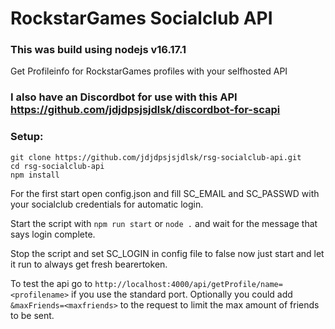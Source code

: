 # RockstarGames Socialclub API

### This was build using nodejs v16.17.1

Get Profileinfo for RockstarGames profiles with your selfhosted API

### I also have an Discordbot for use with this API https://github.com/jdjdpsjsjdlsk/discordbot-for-scapi

### Setup:
```
git clone https://github.com/jdjdpsjsjdlsk/rsg-socialclub-api.git
cd rsg-socialclub-api
npm install
```

For the first start open config.json and fill SC_EMAIL and SC_PASSWD with your socialclub credentials for automatic login.

Start the script with `npm run start` or `node .` and wait for the message that says login complete.

Stop the script and set SC_LOGIN in config file to false now just start and let it run to always get fresh bearertoken.

To test the api go to `http://localhost:4000/api/getProfile/name=<profilename>` if you use the standard port.
Optionally you could add `&maxFriends=<maxfriends>` to the request to limit the max amount of friends to be sent.
